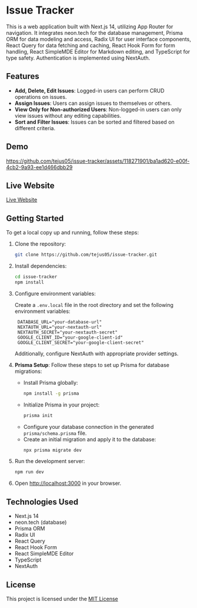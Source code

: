 # Issue Tracker

This is a web application built with Next.js 14, utilizing App Router for navigation. It integrates neon.tech for the database management, Prisma ORM for data modeling and access, Radix UI for user interface components, React Query for data fetching and caching, React Hook Form for form handling, React SimpleMDE Editor for Markdown editing, and TypeScript for type safety. Authentication is implemented using NextAuth.

## Features

- **Add, Delete, Edit Issues**: Logged-in users can perform CRUD operations on issues.
- **Assign Issues**: Users can assign issues to themselves or others.
- **View Only for Non-authorized Users**: Non-logged-in users can only view issues without any editing capabilities.
- **Sort and Filter Issues**: Issues can be sorted and filtered based on different criteria.

## Demo



https://github.com/tejus05/issue-tracker/assets/118271901/ba1ad620-e00f-4cb2-9a93-ee1d466dbb29



## Live Website

[Live Website](https://issue-tracker-puce.vercel.app)

## Getting Started

To get a local copy up and running, follow these steps:

1. Clone the repository:

   ```bash
   git clone https://github.com/tejus05/issue-tracker.git
   ```

2. Install dependencies:

   ```bash
   cd issue-tracker
   npm install
   ```

3. Configure environment variables:

   Create a `.env.local` file in the root directory and set the following environment variables:

   ```plaintext
    DATABASE_URL="your-database-url"
    NEXTAUTH_URL="your-nextauth-url"
    NEXTAUTH_SECRET="your-nextauth-secret"
    GOOGLE_CLIENT_ID="your-google-client-id"
    GOOGLE_CLIENT_SECRET="your-google-client-secret"
   ```

   Additionally, configure NextAuth with appropriate provider settings.

4. **Prisma Setup**: Follow these steps to set up Prisma for database migrations:
   - Install Prisma globally:
     ```bash
     npm install -g prisma
     ```
   - Initialize Prisma in your project:
     ```bash
     prisma init
     ```
   - Configure your database connection in the generated `prisma/schema.prisma` file.
   - Create an initial migration and apply it to the database:
     ```bash
     npx prisma migrate dev
     ```
5. Run the development server:

   ```bash
   npm run dev
   ```

6. Open [http://localhost:3000](http://localhost:3000) in your browser.

## Technologies Used

- Next.js 14
- neon.tech (database)
- Prisma ORM
- Radix UI
- React Query
- React Hook Form
- React SimpleMDE Editor
- TypeScript
- NextAuth

## License

This project is licensed under the [MIT License](https://choosealicense.com/licenses/mit)
